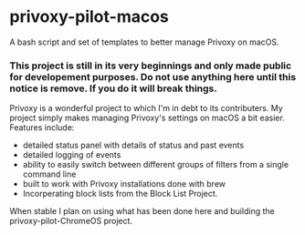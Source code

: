 # privoxy-pilot-macos
A bash script and set of templates to better manage Privoxy on macOS.

### **This project is still in its very beginnings and only made public for developement purposes. Do not use anything here until this notice is remove. If you do it will break things.** 

Privoxy is a wonderful project to which I'm in debt to its contributers. My project simply makes managing Privoxy's settings on macOS a bit easier. Features include:

- detailed status panel with details of status and past events
- detailed logging of events
- ability to easily switch between different groups of filters from a single command line
- built to work with Privoxy installations done with brew
- Incorperating block lists from the Block List Project.

When stable I plan on using what has been done here and building the privoxy-pilot-ChromeOS project.


